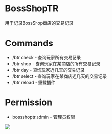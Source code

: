 # BossShopTR
用于记录BossShop商店的交易记录

# Commands
- /btr check <player> - 查询玩家所有交易记录
- /btr shop <player> <name> - 查询玩家在某商店的所有交易记录
- /btr day <player> <day> - 查询玩家近几天的交易记录
- /btr select <player> <shop> <day> - 查询玩家在某商店近几天的交易记录
- /btr reload - 重载插件

# Permission
- bossshoptr.admin - 管理员权限
<img src='http://i4.bvimg.com/607929/8910c5e6a9de9496.png'>
